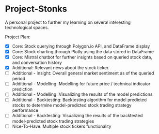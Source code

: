 # Project-Stonks
A personal project to further my learning on several interesting technological spaces.

Project Plan:
- [x] Core: Stock querying through Polygon.io API, and DataFrame display
- [x] Core: Stock charting through Plotly using the data stored in DataFrame
- [x] Core: Mistral chatbot for further insights based on queried stock data, and conversation history
- [x] Additional: Relevant news about the stock ticker.
- [ ] Additional - Insight: Overall general market sentiment as of the queried period
- [ ] Additional - Modelling: Modelling for future price / technical indicator prediction
- [ ] Additional - Modelling: Visualizing the results of the model predictions
- [ ] Additional - Backtesting: Backtesting algorithm for model predicted stocks to determine model-predicted stock trading strategy performance
- [ ] Additional - Backtesting: Visualizing the results of the backtested model-predicted stock trading strategies
- [ ] Nice-To-Have: Multiple stock tickers functionality